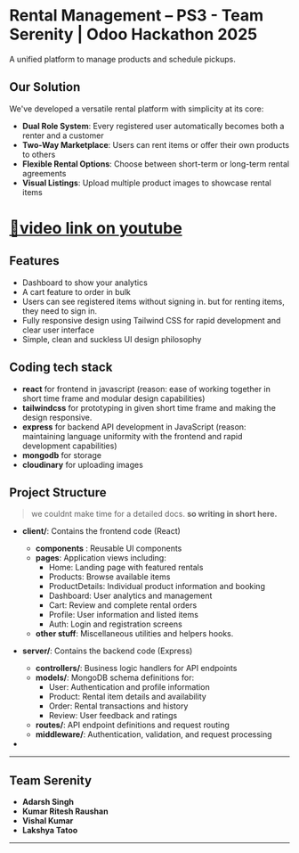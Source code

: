 
# Rental Management – PS3 - Team Serenity | Odoo Hackathon 2025

A unified platform to manage products and schedule pickups.

## Our Solution
We've developed a versatile rental platform with simplicity at its core:
- **Dual Role System**: Every registered user automatically becomes both a renter and a customer
- **Two-Way Marketplace**: Users can rent items or offer their own products to others
- **Flexible Rental Options**: Choose between short-term or long-term rental agreements
- **Visual Listings**: Upload multiple product images to showcase rental items

# [🔗video link on youtube](https://youtu.be/Vwah8t_rtvQ)

## Features
- Dashboard to show your analytics
- A cart feature to order in bulk 
- Users can see registered items without signing in. but for renting items, they need to sign in.
- Fully responsive design using Tailwind CSS for rapid development and clear user interface
- Simple, clean and suckless UI design philosophy

## Coding tech stack 
- **react** for frontend in javascript (reason: ease of working together in short time frame and modular design capabilities)
- **tailwindcss** for prototyping in given short time frame and making the design responsive.
- **express** for backend API development in JavaScript (reason: maintaining language uniformity with the frontend and rapid development capabilities)
- **mongodb** for storage
- **cloudinary** for uploading images

## Project Structure
> we couldnt make time for a detailed docs. **so writing in short here.**
- **client/**: Contains the frontend code (React)
    
    - **components** : Reusable UI components
    - **pages**: Application views including:
        - Home: Landing page with featured rentals
        - Products: Browse available items
        - ProductDetails: Individual product information and booking
        - Dashboard: User analytics and management
        - Cart: Review and complete rental orders
        - Profile: User information and listed items
        - Auth: Login and registration screens
    - **other stuff**: Miscellaneous utilities and helpers hooks.

- **server/**: Contains the backend code (Express)
    
    - **controllers/**: Business logic handlers for API endpoints
    - **models/**: MongoDB schema definitions for:
        - User: Authentication and profile information
        - Product: Rental item details and availability
        - Order: Rental transactions and history
        - Review: User feedback and ratings
    - **routes/**: API endpoint definitions and request routing
    - **middleware/**: Authentication, validation, and request processing
- 
---

##  Team Serenity

- **Adarsh Singh**
- **Kumar Ritesh Raushan**
- **Vishal Kumar**
- **Lakshya Tatoo**

---

